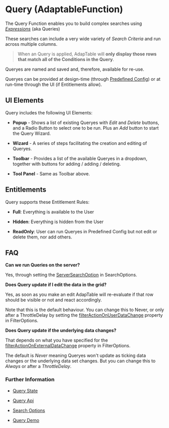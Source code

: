 # Query (AdaptableFunction)

The Query Function enables you to build complex searches using [*Expressions*](https://api.adaptabletools.com/classes/_src_predefinedconfig_common_expression_.expression.html) (aka Queries)

These searches can include a very wide variety of *Search Criteria* and run across multiple columns.

 > When an Query is applied, AdapTable will **only display those rows that match all of the Conditions in the Query**.

Queryes are named and saved and, therefore, available for re-use.

Queryes can be provided at design-time (through [Predefined Config](https://api.adaptabletools.com/interfaces/_src_predefinedconfig_querystate_.querystate.html)) or at run-time through the UI (if Entitlements allow).

## UI Elements

Query includes the following UI Elements:

- **Popup** - Shows a list of existing Queryes with *Edit* and *Delete* buttons, and a Radio Button to select one to be run.  Plus an *Add* button to start the Query Wizard.

- **Wizard** - A series of steps facilitating the creation and editing of Queryes.

- **Toolbar** - Provides a list of the available Queryes in a dropdown, together with buttons for adding / adding / deleting.

- **Tool Panel** - Same as Toolbar above.

## Entitlements

Query supports these Entitlement Rules:

- **Full**: Everything is available to the User

- **Hidden**: Everything is hidden from the User

- **ReadOnly**: User can run Queryes in Predefined Config but not edit or delete them, nor add others.

## FAQ

**Can we run Queries on the server?**

Yes, through setting the [ServerSearchOption](https://api.adaptabletools.com/interfaces/_src_adaptableoptions_searchoptions_.searchoptions.html#serversearchoption) in SearchOptions.

**Does Query update if I edit the data in the grid?**

Yes, as soon as you make an edit AdapTable will re-evaluate if that row should be visible or not and react accordingly.

Note that this is the default behaviour. You can change this to Never, or only after a ThrottleDelay by setting the 
[filterActionOnUserDataChange](https://api.adaptabletools.com/interfaces/_src_adaptableoptions_filteroptions_.filteroptions.html#filteractiononuserdatachange) property in FilterOptions.

**Does Query update if the underlying data changes?**

That depends on what you have specified for the
[filterActionOnExternalDataChange](https://api.adaptabletools.com/interfaces/_src_adaptableoptions_filteroptions_.filteroptions.html#filteractiononexternaldatachange) property in FilterOptions.

The default is *Never* meaning Queryes won't update as ticking data changes or the underlying data set changes. But you can change this to *Always* or after a *ThrottleDelay*.

### Further Information

- [Query State](https://api.adaptabletools.com/interfaces/_src_predefinedconfig_querystate_.querystate.html)

- [Query Api](https://api.adaptabletools.com/interfaces/_src_api_queryapi_.queryapi.html)

- [Search Options](https://api.adaptabletools.com/interfaces/_src_adaptableoptions_searchoptions_.searchoptions.html)

- [Query Demo](https://demo.adaptabletools.com/search/aggridquerydemo)
